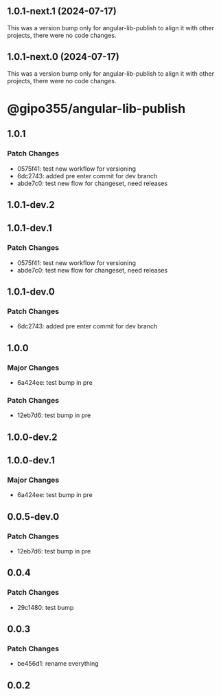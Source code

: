 ## 1.0.1-next.1 (2024-07-17)

This was a version bump only for angular-lib-publish to align it with other projects, there were no code changes.

## 1.0.1-next.0 (2024-07-17)

This was a version bump only for angular-lib-publish to align it with other projects, there were no code changes.

# @gipo355/angular-lib-publish

## 1.0.1

### Patch Changes

- 0575f41: test new workflow for versioning
- 6dc2743: added pre enter commit for dev branch
- abde7c0: test new flow for changeset, need releases

## 1.0.1-dev.2

## 1.0.1-dev.1

### Patch Changes

- 0575f41: test new workflow for versioning
- abde7c0: test new flow for changeset, need releases

## 1.0.1-dev.0

### Patch Changes

- 6dc2743: added pre enter commit for dev branch

## 1.0.0

### Major Changes

- 6a424ee: test bump in pre

### Patch Changes

- 12eb7d6: test bump in pre

## 1.0.0-dev.2

## 1.0.0-dev.1

### Major Changes

- 6a424ee: test bump in pre

## 0.0.5-dev.0

### Patch Changes

- 12eb7d6: test bump in pre

## 0.0.4

### Patch Changes

- 29c1480: test bump

## 0.0.3

### Patch Changes

- be456d1: rename everything

## 0.0.2
